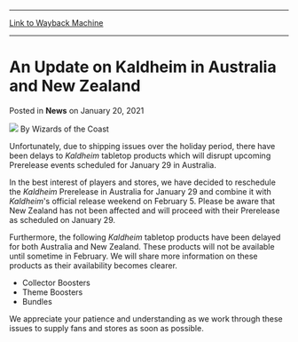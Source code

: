 
---
[Link to Wayback Machine](https://web.archive.org/web/20210120232706/https://magic.wizards.com/en/articles/archive/news/update-kaldheim-australia-and-new-zealand-2021-01-20)

[_metadata_:author]:- "Wizards of the Coast"
[_metadata_:description]:- "Shipping issues have changed Prerelease and product availability dates for Kaldheim."
[_metadata_:generator]:- "Drupal 7 (http://drupal.org)"
[_metadata_:node]:- "1522155"
[_metadata_:publish_date]:- "2021-01-20"
[_metadata_:source]:- "div-main-content"
[_metadata_:title]:- "An Update on Kaldheim in Australia and New Zealand"
[_metadata_:wayback_capture_timestamp]:- "2021-01-20 23:27:06"
[_metadata_:wayback_raw_url]:- "https://web.archive.org/web/20210120232706id_/https://magic.wizards.com/en/articles/archive/news/update-kaldheim-australia-and-new-zealand-2021-01-20"
[_metadata_:wayback_url]:- "https://magic.wizards.com/en/articles/archive/news/update-kaldheim-australia-and-new-zealand-2021-01-20"
---


An Update on Kaldheim in Australia and New Zealand
==================================================



 Posted in **News**
 on January 20, 2021 






![](https://media.magic.wizards.com/styles/auth_small/public/images/person/wizards_authorpic_larger.jpg)
By Wizards of the Coast











Unfortunately, due to shipping issues over the holiday period, there have been delays to *Kaldheim* tabletop products which will disrupt upcoming Prerelease events scheduled for January 29 in Australia.


In the best interest of players and stores, we have decided to reschedule the *Kaldheim* Prerelease in Australia for January 29 and combine it with *Kaldheim*'s official release weekend on February 5. Please be aware that New Zealand has not been affected and will proceed with their Prerelease as scheduled on January 29.


Furthermore, the following *Kaldheim* tabletop products have been delayed for both Australia and New Zealand. These products will not be available until sometime in February. We will share more information on these products as their availability becomes clearer.


* Collector Boosters
* Theme Boosters
* Bundles

We appreciate your patience and understanding as we work through these issues to supply fans and stores as soon as possible.







